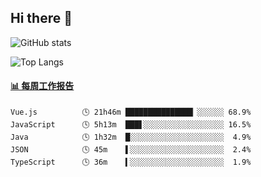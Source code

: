 ## Hi there 👋

![GitHub stats](https://github-readme-stats.orilight.top/api?username=orilights)

![Top Langs](https://github-readme-stats.orilight.top/api/top-langs/?username=orilights&layout=compact)

<!-- waka-box start -->
#### <a href="https://gist.github.com/92c8d5b388768c10efcba86e82b7c4fb" target="_blank">📊 每周工作报告</a>
```text
Vue.js          🕓 21h46m ███████████████▏░░░░░░ 68.9%
JavaScript      🕓 5h13m  ███▋░░░░░░░░░░░░░░░░░░ 16.5%
Java            🕓 1h32m  █░░░░░░░░░░░░░░░░░░░░░  4.9%
JSON            🕓 45m    ▌░░░░░░░░░░░░░░░░░░░░░  2.4%
TypeScript      🕓 36m    ▍░░░░░░░░░░░░░░░░░░░░░  1.9%
```
<!-- Powered by https://github.com/journey-ad/waka-box-go . -->
<!-- waka-box end -->
